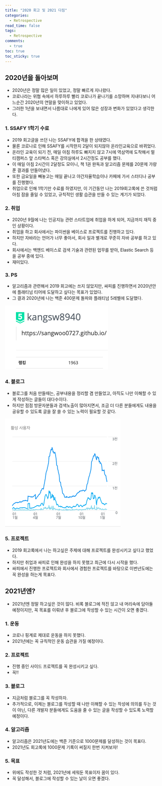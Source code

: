```yaml
---
title: "2020 회고 및 2021 다짐"
categories:
  - Retrospective
read_time: false
tags:
  - Retrospective
comments:
  - true
toc: true
toc_sticky: true
---
```

## 2020년을 돌아보며
* 2020년은 정말 많은 일이 있었고, 정말 빠르게 지나왔다.
* 코로나라는 위협 속에서 하루하루 빨리 코로나가 끝나기를 소망하며 지내다보니 어느순간 2020년의 연말을 맞이하고 있었다.
* 그러한 1년을 보내면서 나름대로 나에게 있어 많은 성장과 변화가 있었다고 생각한다.

### 1. SSAFY 1학기 수료
* 2019 회고글을 쓰던 나는 SSAFY에 합격을 한 상태였다.
* 물론 코로나로 인해 SSAFY를 시작한지 2달이 되지않아 온라인교육으로 바뀌었다.
* 온라인 교육이 되기 전, 매일 아침 하루도 빠지지 않고 7시에 역삼역에 도착해서 멀티캠퍼스 앞 스타벅스 혹은 강의실에서 2시간정도 공부를 했다.
* 이 매일 아침 2시간이 2달정도 모이니, 책 1권 완독과 알고리즘 문제를 20문제 가량 푼 결과를 만들어냈다.
* 또한 금요일을 빼놓고는 매일 끝나고 야간자율학습이나 카페에 가서 스터디나 공부를 진행했다.
* 취업으로 인해 1학기만 수료를 하였지만, 이 기간동안 나는 2019회고록에 쓴 것처럼 아침 잠을 줄일 수 있었고, 규칙적인 생활 습관을 만들 수 있는 계기가 되었다.

### 2. 취업
* 2020년 9월에 나는 인공지능 관련 스타트업에 취업을 하게 되어, 지금까지 재직 중인 상황이다.
* 취업을 하고 회사에서는 파이썬을 베이스로 프로젝트를 진행하고 있다.
* 하지만 자바라는 언어가 너무 좋아서, 회사 일과 별개로 꾸준히 자바 공부를 하고 있다.
* 회사에서는 백앤드 베이스로 검색 기술과 관련된 업무를 받아, Elastic Search 등을 공부 중에 있다.
* 재미있다.

### 3. PS
* 알고리즘과 관련해서 2019 회고에는 쓰지 않았지만, 싸피를 진행하면서 2020년안에 플래티넘 티어에 도달하고 싶다는 목표가 있었다.
* 그 결과 2020년에 나는 백준 400문제 돌파와 플래티넘 5레벨에 도달했다.

![](/assets/img/retrospective/2021_algo.png)

### 4. 블로그
* 블로그를 처음 만들때는, 공부내용을 정리할 겸 만들었고, 아직도 나만 이해할 수 있게 작성하는 글들이 대다수이다.
* 하지만 점점 방문자분들과 검색노출이 많아지면서, 조금 더 다른 분들에게도 내용을 공유할 수 있도록 글을 잘 쓸 수 있는 노력이 필요할 것 같다.

![](/assets/img/retrospective/2021_blog.png)

### 5. 프로젝트
* 2019 회고록에서 나는 하고싶은 주제에 대해 프로젝트를 완성시키고 싶다고 했었다.
* 하지만 취업과 싸피로 인해 완성을 하지 못했고 최근에 다시 시작을 했다.
* 싸피에서 진행한 프로젝트와 회사에서 경험한 프로젝트를 바탕으로 이번년도에는 꼭 완성을 하는게 목표다.

## 2021년엔?
* 2021년엔 정말 하고싶은 것이 많다. 비록 블로그에 적진 않고 내 머리속에 담아둘 예정이지만, 꼭 목표를 이뤄낸 후 블로그에 작성할 수 있는 시간이 오면 좋겠다.

### 1. 운동
* 코로나 핑계로 제대로 운동을 하지 못했다.
* 2021년에는 꼭 규칙적인 운동 습관을 가질 예정이다.

### 2. 프로젝트
* 진행 중인 사이드 프로젝트를 꼭 완성시키고 싶다.
* 꼭!!

### 3. 블로그
* 지금처럼 블로그를 꼭 작성하자.
* 추가적으로, 이제는 블로그를 작성할 때 나만 이해할 수 있는 작성에 의의를 두는 것이 아닌, 다른 개발자 분들에게도 도움을 줄 수 있는 글을 작성할 수 있도록 노력할 예정이다.

### 4. 알고리즘
* 알고리즘은 2021년도에는 백준 기준으로 1000문제를 달성하는 것이 목표다.
* 2021년도 회고록에 1000문제 기록이 써질지 한번 지켜보자!

### 5. 목표
* 위에도 작성한 것 처럼, 2021년에 세워둔 목표이자 꿈이 있다.
* 꼭 달성해서, 블로그에 작성할 수 있는 날이 오면 좋겠다.



